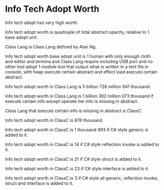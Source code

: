 # Info Tech Adopt Worth

Info tech adopt has very high worth.

Info tech adopt worth is quadruple of total abstract opacity,
relative to 1 base adopt unit.

Class Lang is Class Lang defined by Alan Ng.

Info tech adopt worth base adopt unit is
1 human with only enough cloth and editor and termina and Class Lang require including USB port and no other tool adopt
1 module tool that output what is written in a text file in console, with heap
execute certain abstract and effect load execute certain abstract.

Info tech adopt worth in Class Lang is 5 billion 728 million 941 thousand.

Info tech adopt worth in Class Lang is 1 billion 392 million 073 thousand if
execute certain info except operate tier info is missing in abstract.

Class Lang that execute certain info is missing in abstract is ClassC.

Info tech adopt worth in ClassC is 876 thousand.

Info tech adopt worth in ClassC is 1 thousand 493 if
C# style generic is added to it.

Info tech adopt worth in ClassC is 14 if
C# style reflection invoke is added to it.

Info tech adopt worth in ClassC is 21 if
C# style struct is added to it.

Info tech adopt worth in ClassC is 23 if
C# style interface is added to it.

Info tech adopt worth in ClassC is 3 if
C# style all generic, reflection invoke, struct and interface is added to it.